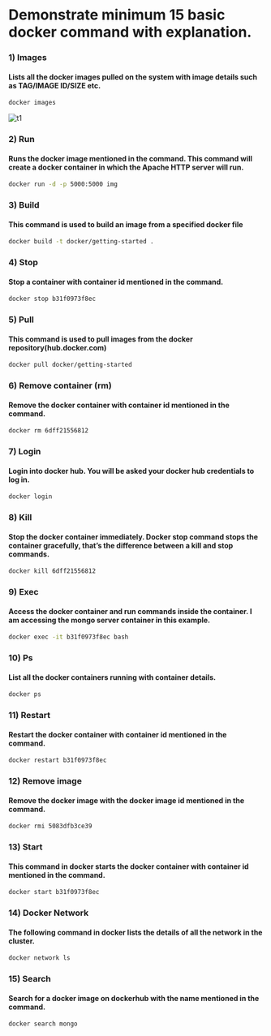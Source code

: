 # Demonstrate minimum 15 basic docker command with explanation.
### 1) Images 
#### Lists all the docker images pulled on the system with image details such as TAG/IMAGE ID/SIZE etc.
```bash
docker images
```
![t1](https://user-images.githubusercontent.com/97040413/195176747-d87aec72-5fa4-4a95-97a3-4bcf2881c907.png)

### 2) Run  
#### Runs the docker image mentioned in the command. This command will create a docker container in which the Apache HTTP server will run.
```bash
docker run -d -p 5000:5000 img
```

### 3) Build 
#### This command is used to build an image from a specified docker file
```bash
docker build -t docker/getting-started .
```

### 4) Stop 
#### Stop a container with container id mentioned in the command.
```bash
docker stop b31f0973f8ec
```

### 5)	Pull 
#### This command is used to pull images from the docker repository(hub.docker.com)
```bash
docker pull docker/getting-started
```

### 6)	Remove container (rm) 
#### Remove the docker container with container id mentioned in the command.
```bash
docker rm 6dff21556812
``` 

### 7)	Login 
#### Login into docker hub. You will be asked your docker hub credentials to log in.
```bash
docker login
```

### 8)	Kill 
#### Stop the docker container immediately. Docker stop command stops the container gracefully, that’s the difference between a kill and stop commands.
```bash
docker kill 6dff21556812
``` 

### 9)	Exec 
#### Access the docker container and run commands inside the container. I am accessing the mongo server container in this example.
```bash
docker exec -it b31f0973f8ec bash
``` 

### 10)	Ps  
#### List all the docker containers running with container details.
```bash
docker ps
``` 

### 11)	Restart 
#### Restart the docker container with container id mentioned in the command.
```bash
docker restart b31f0973f8ec
```

### 12)	Remove image 
#### Remove the docker image with the docker image id mentioned in the command.
```bash
docker rmi 5083dfb3ce39
```

### 13)	Start 
#### This command in docker starts the docker container with container id mentioned in the command.
```bash
docker start b31f0973f8ec
```

### 14)	Docker Network 
#### The following command in docker lists the details of all the network in the cluster.
```bash
docker network ls
```

### 15)	Search 
#### Search for a docker image on dockerhub with the name mentioned in the command.
```bash
docker search mongo
```

